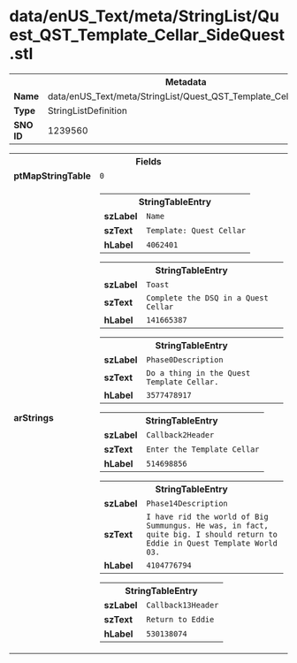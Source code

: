 <h1>data/enUS_Text/meta/StringList/Quest_QST_Template_Cellar_SideQuest.stl</h1><table><tr><th colspan="100%">Metadata</th></tr><tr><td><b>Name</b></td><td>data/enUS_Text/meta/StringList/Quest_QST_Template_Cellar_SideQuest.stl</td></tr><tr><td><b>Type</b></td><td>StringListDefinition</td></tr><tr><td><b>SNO ID</b></td><td>1239560</td></tr></table>

<table><tr><th colspan="100%">Fields</th></tr><tr><td><b>ptMapStringTable</b></td><td><code>0</code></td></tr><tr><td><b>arStrings</b></td><td><table><tr><th colspan="100%">StringTableEntry</th></tr><tr><td><b>szLabel</b></td><td><code>Name</code></td></tr><tr><td><b>szText</b></td><td><code>Template: Quest Cellar</code></td></tr><tr><td><b>hLabel</b></td><td><code>4062401</code></td></tr></table>


<table><tr><th colspan="100%">StringTableEntry</th></tr><tr><td><b>szLabel</b></td><td><code>Toast</code></td></tr><tr><td><b>szText</b></td><td><code>Complete the DSQ in a Quest Cellar</code></td></tr><tr><td><b>hLabel</b></td><td><code>141665387</code></td></tr></table>


<table><tr><th colspan="100%">StringTableEntry</th></tr><tr><td><b>szLabel</b></td><td><code>Phase0Description</code></td></tr><tr><td><b>szText</b></td><td><code>Do a thing in the Quest Template Cellar.</code></td></tr><tr><td><b>hLabel</b></td><td><code>3577478917</code></td></tr></table>


<table><tr><th colspan="100%">StringTableEntry</th></tr><tr><td><b>szLabel</b></td><td><code>Callback2Header</code></td></tr><tr><td><b>szText</b></td><td><code>Enter the Template Cellar</code></td></tr><tr><td><b>hLabel</b></td><td><code>514698856</code></td></tr></table>


<table><tr><th colspan="100%">StringTableEntry</th></tr><tr><td><b>szLabel</b></td><td><code>Phase14Description</code></td></tr><tr><td><b>szText</b></td><td><code>I have rid the world of Big Summungus. He was, in fact, quite big. I should return to Eddie in Quest Template World 03.</code></td></tr><tr><td><b>hLabel</b></td><td><code>4104776794</code></td></tr></table>


<table><tr><th colspan="100%">StringTableEntry</th></tr><tr><td><b>szLabel</b></td><td><code>Callback13Header</code></td></tr><tr><td><b>szText</b></td><td><code>Return to Eddie</code></td></tr><tr><td><b>hLabel</b></td><td><code>530138074</code></td></tr></table>


</td></tr></table>

